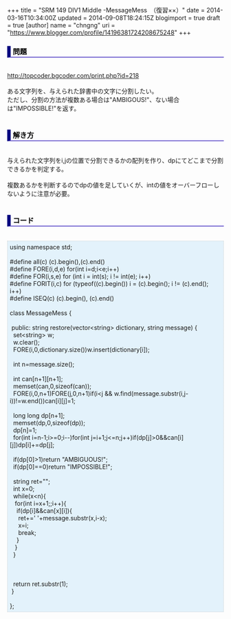+++
title = "SRM 149 DIV1 Middle -MessageMess　（復習××）"
date = 2014-03-16T10:34:00Z
updated = 2014-09-08T18:24:15Z
blogimport = true
draft = true
[author]
	name = "chngng"
	uri = "https://www.blogger.com/profile/14196381724208675248"
+++

<div dir="ltr" style="text-align: left;" trbidi="on"><h3 style="border-bottom: 2px solid slateblue; border-left: 8px solid navy; color: black; padding: 0px 0px 1px 5px;">問題 </h3><br /><a href="http://topcoder.bgcoder.com/print.php?id=218" target="_blank">http://topcoder.bgcoder.com/print.php?id=218</a><br /><br />ある文字列を、与えられた辞書中の文字に分割したい。<br />ただし、分割の方法が複数ある場合は"AMBIGOUS!"、ない場合は"IMPOSSIBLE!"を返す。<br /><br /><h3 style="border-bottom: 2px solid slateblue; border-left: 8px solid navy; color: black; padding: 0px 0px 1px 5px;">解き方 </h3><br />与えられた文字列をi,jの位置で分割できるかの配列を作り、dpにてどこまで分割できるかを判定する。<br /><br />複数あるかを判断するのでdpの値を足していくが、intの値をオーバーフローしないように注意が必要。<br /><br /><h3 style="border-bottom: 2px solid slateblue; border-left: 8px solid navy; color: black; padding: 0px 0px 1px 5px;">コード </h3><br /><div style="background-color: #e3f2fb; border: 1px dotted #CCCCCC; padding: 5px;">using namespace std;<br /><br />#define all(c) (c).begin(),(c).end()<br />#define FORE(i,d,e) for(int i=d;i&lt;e;i++)<br />#define FOR(i,s,e) for (int i = int(s); i != int(e); i++)<br />#define FORIT(i,c) for (typeof((c).begin()) i = (c).begin(); i != (c).end(); i++)<br />#define ISEQ(c) (c).begin(), (c).end()<br /><br />class MessageMess {<br /><br /><span class="Apple-tab-span" style="white-space: pre;"> </span>public: string restore(vector&lt;string&gt; dictionary, string message) {<br /><span class="Apple-tab-span" style="white-space: pre;">  </span>set&lt;string&gt; w;<br /><span class="Apple-tab-span" style="white-space: pre;">  </span>w.clear();<br /><span class="Apple-tab-span" style="white-space: pre;">  </span>FORE(i,0,dictionary.size())w.insert(dictionary[i]);<br /><br /><span class="Apple-tab-span" style="white-space: pre;">  </span>int n=message.size();<br /><br /><span class="Apple-tab-span" style="white-space: pre;">  </span>int can[n+1][n+1];<br /><span class="Apple-tab-span" style="white-space: pre;">  </span>memset(can,0,sizeof(can));<br /><span class="Apple-tab-span" style="white-space: pre;">  </span>FORE(i,0,n+1)FORE(j,0,n+1)if(i&lt;j &amp;&amp; w.find(message.substr(i,j-i))!=w.end())can[i][j]=1;<br /><br /><span class="Apple-tab-span" style="white-space: pre;">  </span>long long dp[n+1];<br /><span class="Apple-tab-span" style="white-space: pre;">  </span>memset(dp,0,sizeof(dp));<br /><span class="Apple-tab-span" style="white-space: pre;">  </span>dp[n]=1;<br /><span class="Apple-tab-span" style="white-space: pre;">  </span>for(int i=n-1;i&gt;=0;i--)for(int j=i+1;j&lt;=n;j++)if(dp[j]&gt;0&amp;&amp;can[i][j])dp[i]+=dp[j];<br /><br /><span class="Apple-tab-span" style="white-space: pre;">  </span>if(dp[0]&gt;1)return "AMBIGUOUS!";<br /><span class="Apple-tab-span" style="white-space: pre;">  </span>if(dp[0]==0)return "IMPOSSIBLE!";<br /><br /><span class="Apple-tab-span" style="white-space: pre;">  </span>string ret="";<br /><span class="Apple-tab-span" style="white-space: pre;">  </span>int x=0;<br /><span class="Apple-tab-span" style="white-space: pre;">  </span>while(x&lt;n){<br /><span class="Apple-tab-span" style="white-space: pre;">   </span>for(int i=x+1;;i++){<br /><span class="Apple-tab-span" style="white-space: pre;">    </span>if(dp[i]&amp;&amp;can[x][i]){<br /><span class="Apple-tab-span" style="white-space: pre;">     </span>ret+=' '+message.substr(x,i-x);<br /><span class="Apple-tab-span" style="white-space: pre;">     </span>x=i;<br /><span class="Apple-tab-span" style="white-space: pre;">     </span>break;<br /><span class="Apple-tab-span" style="white-space: pre;">    </span>}<br /><span class="Apple-tab-span" style="white-space: pre;">   </span>}<br /><span class="Apple-tab-span" style="white-space: pre;">  </span>}<br /><br /><br /><br /><span class="Apple-tab-span" style="white-space: pre;">  </span>return ret.substr(1);<br /><span class="Apple-tab-span" style="white-space: pre;"> </span>}<br /><br />};</div></div>
